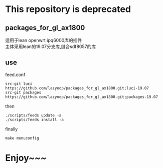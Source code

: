 # This repository is deprecated   

## packages_for_gl_ax1800
适用于lean openwrt ipq6000库的插件      
主体采用lean的19.07分支库,缝合sdf8057的库   
## use
feed.conf    
```
src-git luci https://github.com/lazyoop/packages_for_gl_ax1800.git;luci-19.07
src-git packages https://github.com/lazyoop/packages_for_gl_ax1800.git;packages-19.07
```   
then   
```
./scripts/feeds update -a
./scripts/feeds install -a
```
finally
```
make menuconfig
```
# Enjoy~~~


